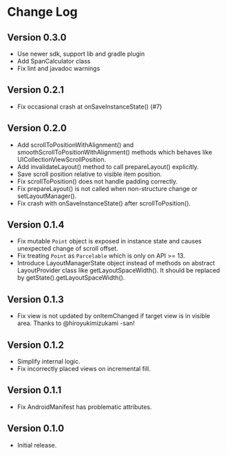 Change Log
==========

Version 0.3.0
----------------------------

- Use newer sdk, support lib and gradle plugin
- Add SpanCalculator class
- Fix lint and javadoc warnings

Version 0.2.1
----------------------------

- Fix occasional crash at onSaveInstanceState() (#7)

Version 0.2.0
----------------------------

- Add scrollToPositionWithAlignment() and smoothScrollToPositionWithAlignment() methods which behaves like UICollectionViewScrollPosition.
- Add invalidateLayout() method to call prepareLayout() explicitly.
- Save scroll position relative to visible item position.
- Fix scrollToPosition() does not handle padding correctly.
- Fix prepareLayout() is not called when non-structure change or setLayoutManager().
- Fix crash with onSaveInstanceState() after scrollToPosition().

Version 0.1.4
----------------------------

- Fix mutable `Point` object is exposed in instance state and causes unexpected change of scroll offset.
- Fix treating `Point` as `Parcelable` which is only on API >= 13.
- Introduce LayoutManagerState object instead of methods on abstract LayoutProvider class like getLayoutSpaceWidth().
  It should be replaced by getState().getLayoutSpaceWidth().


Version 0.1.3
----------------------------

- Fix view is not updated by onItemChanged if target view is in visible area.
  Thanks to @hiroyukimizukami -san!

Version 0.1.2
----------------------------

- Simplify internal logic.
- Fix incorrectly placed views on incremental fill.

Version 0.1.1
----------------------------

- Fix AndroidManifest has problematic attributes.

Version 0.1.0
----------------------------

- Initial release.

